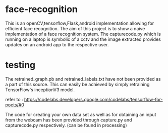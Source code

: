 # face-recognition
This is an openCV,tensorflow,Flask,android implementation allowing for efficient face recognition. 
The aim of this project is to show a naive implementation of a face recognition system. The capturecode.py which is running on a laptop is symbolic of a cctv and the image extracted provides updates on an android app to the respective user.

# testing
The retrained_graph.pb and retrained_labels.txt have not been provided as a part of this source. This can easily be achieved by simply retraining TensorFlow's inceptionV3 model. 

refer to : https://codelabs.developers.google.com/codelabs/tensorflow-for-poets/#0

The code for creating your own data set as well as for obtaining an input from the webcam has been provided through capture.py and capturecode.py respectively. (can be found in processing)

